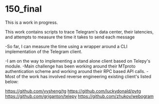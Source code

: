 # 150_final

This is a work in progress. 

This work contains scripts to trace Telegram's data center, their latencies,  and attempts to measure the time it takes to send each message 

-So far, I can measure the time using a wrapper around a CLI implementation of the Telegram client.  

-I am on the way to implementing a stand alone client based on Telepy's module. 
-Main challenge has been working around their MTproto authentication scheme and working around their RPC based API calls. 
-Most of the work has involved reverse engineering existing client's listed below: 

https://github.com/vysheng/tg
https://github.com/luckydonald/pytg
https://github.com/griganton/telepy
https://github.com/zhukov/webogram
